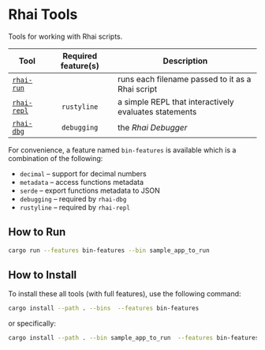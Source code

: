 Rhai Tools
==========

Tools for working with Rhai scripts.

| Tool                                                                             | Required feature(s) | Description                                           |
| -------------------------------------------------------------------------------- | :-----------------: | ----------------------------------------------------- |
| [`rhai-run`](https://github.com/rhaiscript/rhai/blob/main/src/bin/rhai-run.rs)   |                     | runs each filename passed to it as a Rhai script      |
| [`rhai-repl`](https://github.com/rhaiscript/rhai/blob/main/src/bin/rhai-repl.rs) |     `rustyline`     | a simple REPL that interactively evaluates statements |
| [`rhai-dbg`](https://github.com/rhaiscript/rhai/blob/main/src/bin/rhai-dbg.rs)   |     `debugging`     | the _Rhai Debugger_                                   |

For convenience, a feature named `bin-features` is available which is a combination of the following:

* `decimal` &ndash; support for decimal numbers
* `metadata` &ndash; access functions metadata
* `serde` &ndash; export functions metadata to JSON
* `debugging` &ndash; required by `rhai-dbg`
* `rustyline` &ndash; required by `rhai-repl`


How to Run
----------

```sh
cargo run --features bin-features --bin sample_app_to_run
```


How to Install
--------------

To install these all tools (with full features), use the following command:

```sh
cargo install --path . --bins  --features bin-features
```

or specifically:

```sh
cargo install --path . --bin sample_app_to_run  --features bin-features
```
